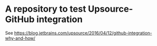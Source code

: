 # A repository to test Upsource-GitHub integration
See https://blog.jetbrains.com/upsource/2016/04/12/github-integration-why-and-how/


